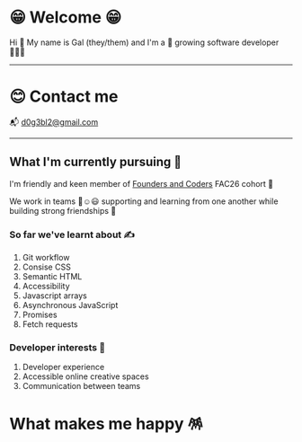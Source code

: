 # 😁 Welcome 😁

Hi :wave: My name is Gal (they/them) and I'm a 🌱 growing software developer 🧑🏻‍💻 

---

# 😊 Contact me 

📬 d0g3bl2@gmail.com

---

## What I'm currently pursuing 🐾

I'm friendly and keen member of [Founders and Coders](https://www.foundersandcoders.com/) FAC26 cohort 🎏

We work in teams 🙂☺️😃 supporting and learning from one another while building strong friendships 💪

### So far we've learnt about ✍️ 
1. Git workflow 
2. Consise CSS
3. Semantic HTML
4. Accessibility
5. Javascript arrays
6. Asynchronous JavaScript  
7. Promises 
8. Fetch requests 

### Developer interests 🫠
1. Developer experience 
2. Accessible online creative spaces 
3. Communication between teams 

# What makes me happy 🪅





<!--
**d0g3bl2/d0g3bl2** is a ✨ _special_ ✨ repository because its `README.md` (this file) appears on your GitHub profile.

Here are some ideas to get you started:

- 🔭 I’m currently working on ...
- 🌱 I’m currently learning ...
- 👯 I’m looking to collaborate on ...
- 🤔 I’m looking for help with ...
- 💬 Ask me about ...
- 📫 How to reach me: ...
- 😄 Pronouns: ...
- ⚡ Fun fact: ...
-->
